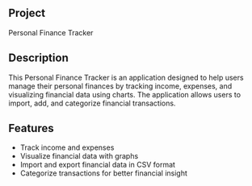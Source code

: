## Project
Personal Finance Tracker

## Description
This Personal Finance Tracker is an application designed to help users manage their personal finances by tracking income, expenses, and visualizing financial data using charts. 
The application allows users to import, add, and categorize financial transactions.

## Features
- Track income and expenses
- Visualize financial data with graphs
- Import and export financial data in CSV format
- Categorize transactions for better financial insight
